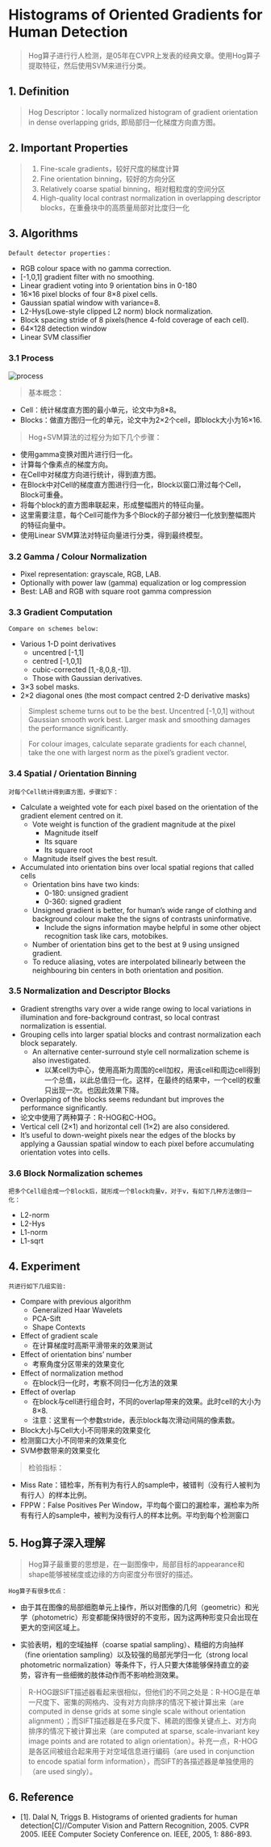 # Histograms of Oriented Gradients for Human Detection
> Hog算子进行行人检测，是05年在CVPR上发表的经典文章。使用Hog算子提取特征，然后使用SVM来进行分类。## 1. Definition> Hog Descriptor：locally normalized histogram of gradient orientation in dense overlapping grids, 即局部归一化梯度方向直方图。
## 2. Important Properties> 1. Fine-scale gradients，较好尺度的梯度计算> 2. Fine orientation binning，较好的方向分区> 3. Relatively coarse spatial binning，相对粗粒度的空间分区> 4. High-quality local contrast normalization in overlapping descriptor blocks，在重叠块中的高质量局部对比度归一化
## 3. Algorithms	Default detector properties：
+ RGB colour space with no gamma correction.+ [-1,0,1] gradient filter with no smoothing.+ Linear gradient voting into 9 orientation bins in 0-180+ 16×16 pixel blocks of four 8×8 pixel cells.+ Gaussian spatial window with variance=8.+ L2-Hys(Lowe-style clipped L2 norm) block normalization.+ Block spacing stride of 8 pixels(hence 4-fold coverage of each cell).+ 64×128 detection window+ Linear SVM classifier
### 3.1 Process
![process](https://raw.githubusercontent.com/stdcoutzyx/Paper_Read/master/imgs/2-1.png) > 基本概念：
+ Cell：统计梯度直方图的最小单元，论文中为8*8。+ Blocks：做直方图归一化的单元，论文中为2×2个cell，即block大小为16×16.> Hog+SVM算法的过程分为如下几个步骤：
+ 使用gamma变换对图片进行归一化。+ 计算每个像素点的梯度方向。+ 在Cell中对梯度方向进行统计，得到直方图。+ 在Block中对Cell的梯度直方图进行归一化，Block以窗口滑过每个Cell，Block可重叠。+ 将每个block的直方图串联起来，形成整幅图片的特征向量。+ 这里需要注意，每个Cell可能作为多个Block的子部分被归一化放到整幅图片的特征向量中。+ 使用Linear SVM算法对特征向量进行分类，得到最终模型。
### 3.2 Gamma / Colour Normalization
+ Pixel representation: grayscale, RGB, LAB.+ Optionally with power law (gamma) equalization or log compression+ Best: LAB and RGB with square root gamma compression
### 3.3 Gradient Computation
	Compare on schemes below:+ Various 1-D point derivatives	+ uncentred [-1,1]	+ centred [-1,0,1]	+ cubic-corrected [1,-8,0,8,-1]).	+ Those with Gaussian derivatives.+ 3×3 sobel masks.+ 2×2 diagonal ones (the most compact centred 2-D derivative masks)
> Simplest scheme turns out to be the best. Uncentred [-1,0,1] without Gaussian smooth work best. Larger mask and smoothing damages the performance significantly.
> For colour images, calculate separate gradients for each channel, take the one with largest norm as the pixel’s gradient vector.
### 3.4 Spatial / Orientation Binning
	对每个Cell统计得到直方图，步骤如下：
+ Calculate a weighted vote for each pixel based on the orientation of the gradient element centred on it.	+ Vote weight is function of the gradient magnitude at the pixel		+ Magnitude itself		+ Its square		+ Its square root	+ Magnitude itself gives the best result.+ Accumulated into orientation bins over local spatial regions that called cells	+ Orientation bins have two kinds:		+ 0-180: unsigned gradient		+ 0-360: signed gradient	+ Unsigned gradient is better, for human’s wide range of clothing and background colour make the the signs of contrasts uninformative.		+ Include the signs information maybe helpful in some other object recognition task like cars, motobikes.	+ Number of orientation bins get to the best at 9 using unsigned gradient.	+ To reduce aliasing, votes are interpolated bilinearly between the neighbouring bin centers in both orientation and position.
	### 3.5 Normalization and Descriptor Blocks
+ Gradient strengths vary over a wide range owing to local variations in illumination and fore-background contrast, so local contrast normalization is essential.+ Grouping cells into larger spatial blocks and contrast normalization each block separately.	+ An alternative center-surround style cell normalization scheme is also investigated.		+ 以某cell为中心，使用高斯为周围的cell加权，用该cell和周边cell得到一个总值，以此总值归一化。这样，在最终的结果中，一个cell的权重只出现一次。也因此效果下降。+ Overlapping of the blocks seems redundant but improves the performance significantly.+ 论文中使用了两种算子：R-HOG和C-HOG。+ Vertical cell (2×1) and horizontal cell (1×2) are also considered.+ It’s useful to down-weight pixels near the edges of the blocks by applying a Gaussian spatial window to each pixel before accumulating orientation votes into cells.
### 3.6 Block Normalization schemes	把多个Cell组合成一个Block后，就形成一个Block向量v，对于v，有如下几种方法做归一化：+ L2-norm+ L2-Hys+ L1-norm+ L1-sqrt
## 4. Experiment	共进行如下几组实验:
+ Compare with previous algorithm	+ Generalized Haar Wavelets	+ PCA-Sift	+ Shape Contexts+ Effect of gradient scale	+ 在计算梯度时高斯平滑带来的效果测试+ Effect of orientation bins’ number	+ 考察角度分区带来的效果变化+ Effect of normalization method	+ 在block归一化时，考察不同归一化方法的效果+ Effect of overlap	+ 在block与cell进行组合时，不同的overlap带来的效果。此时cell的大小为8×8.	+ 注意：这里有一个参数stride，表示block每次滑动间隔的像素数。+ Block大小与Cell大小不同带来的效果变化+ 检测窗口大小不同带来的效果变化+ SVM参数带来的效果变化
> 检验指标：	+ Miss Rate：错检率，所有判为有行人的sample中，被错判（没有行人被判为有行人）的样本比例。+ FPPW：False Positives Per Window，平均每个窗口的漏检率，漏检率为所有有行人的sample中，被判为没有行人的样本比例。平均到每个检测窗口

## 5. Hog算子深入理解
> Hog算子最重要的思想是，在一副图像中，局部目标的appearance和shape能够被梯度或边缘的方向密度分布很好的描述。	Hog算子有很多优点：
+ 由于其在图像的局部细胞单元上操作，所以对图像的几何（geometric）和光学（photometric）形变都能保持很好的不变形，因为这两种形变只会出现在更大的空间区域上。
+ 实验表明，粗的空域抽样（coarse spatial sampling）、精细的方向抽样（fine orientation sampling）以及较强的局部光学归一化（strong local photometric normalization）等条件下，行人只要大体能够保持直立的姿势，容许有一些细微的肢体动作而不影响检测效果。
> R-HOG跟SIFT描述器看起来很相似，但他们的不同之处是：R-HOG是在单一尺度下、密集的网格内、没有对方向排序的情况下被计算出来（are computed in dense grids at some single scale without orientation alignment）；而SIFT描述器是在多尺度下、稀疏的图像关键点上、对方向排序的情况下被计算出来（are computed at sparse, scale-invariant key image points and are rotated to align orientation）。补充一点，R-HOG是各区间被组合起来用于对空域信息进行编码（are used in conjunction to encode spatial form information），而SIFT的各描述器是单独使用的（are used singly）。## 6. Reference+ [1]. Dalal N, Triggs B. Histograms of oriented gradients for human detection[C]//Computer Vision and Pattern Recognition, 2005. CVPR 2005. IEEE Computer Society Conference on. IEEE, 2005, 1: 886-893.